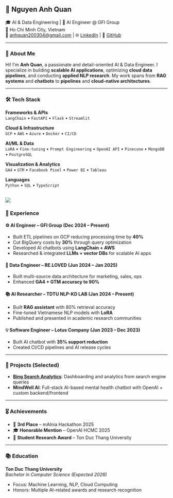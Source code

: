 ## 🧠 Nguyen Anh Quan

🎓 AI & Data Engineering | 🤖 AI Engineer @ GFI Group  
📍 Ho Chi Minh City, Vietnam  
📧 [anhquan200304@gmail.com](mailto:anhquan200304@gmail.com) | 🌐 [LinkedIn](#) | 🐙 [GitHub](https://github.com/AnhQuan2004)

---

### 🚀 About Me

Hi! I'm **Anh Quan**, a passionate and detail-oriented AI & Data Engineer. I specialize in building **scalable AI applications**, optimizing **cloud data pipelines**, and conducting **applied NLP research**. My work spans from **RAG systems** and **chatbots** to **pipelines** and **cloud-native architectures**.

---

### 🛠️ Tech Stack

**Frameworks & APIs**  
`LangChain` • `FastAPI` • `Flask` • `Streamlit`  

**Cloud & Infrastructure**  
`GCP` • `AWS` • `Azure` • `Docker` • `CI/CD`  

**AI/ML & Data**  
`LoRA` • `Fine-tuning` • `Prompt Engineering` • `OpenAI API` • `Pinecone` • `MongoDB` • `PostgreSQL`  

**Visualization & Analytics**  
`GA4` • `GTM` • `Facebook Pixel` • `Power BI` • `Tableau`  

**Languages**  
`Python` • `SQL` • `TypeScript`

![](http://github-profile-summary-cards.vercel.app/api/cards/repos-per-language?username=AnhQuan2004&theme=default)
---

### 💼 Experience

#### ⚙️ AI Engineer – GFI Group (Dec 2024 – Present)
- Built ETL pipelines on GCP reducing processing time by **40%**
- Cut BigQuery costs by **30%** through query optimization
- Developed AI chatbots using **LangChain + AWS**
- Researched & integrated **LLMs + vector DBs** for scalable AI apps

#### 🧵 Data Engineer – RE.LOVED (Jun 2024 – Jan 2025)
- Built multi-source data architecture for marketing, sales, ops
- Enhanced **GA4 + GTM accuracy to 90%**

#### 📚 AI Researcher – TDTU NLP-KD LAB (Jan 2024 – Present)
- Built **RAG assistant** with 80% retrieval accuracy
- Fine-tuned Vietnamese NLP models with **LoRA**
- Published and presented in academic research communities

#### 💡 Software Engineer – Lotus Company (Jun 2023 – Dec 2023)
- Built AI chatbot with **35% support reduction**
- Created CI/CD pipelines and AI release cycles

---

### 🧠 Projects (Selected)

- **[Bing Search Analytics](https://github.com/AnhQuan2004/Bing-Search-Data-Analytics)**: Dashboarding and analytics from search engine queries  
- **MindWell AI**: Full-stack AI-based mental health chatbot with OpenAI + custom backend/frontend

---

### 🎖️ Achievements

- 🥉 **3rd Place** – mAInia Hackathon 2025  
- 🎓 **Honorable Mention** – OpenAI HCMC 2025  
- 🏅 **Student Research Award** – Ton Duc Thang University

---

### 📚 Education

**Ton Duc Thang University**  
_Bachelor in Computer Science (Expected 2026)_  
- Focus: Machine Learning, NLP, Cloud Computing  
- Honors: Multiple AI-related awards and research recognition
